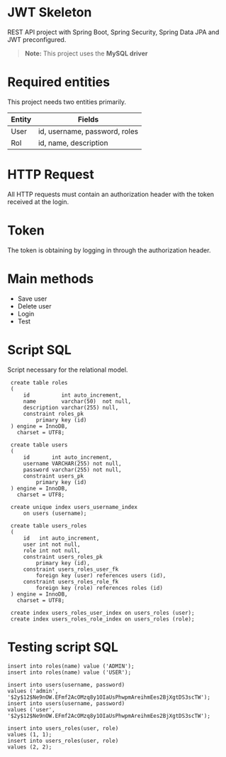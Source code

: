 # JWT Skeleton

REST API project with Spring Boot, Spring Security, Spring Data JPA and JWT preconfigured.
> **Note:** This project uses the **MySQL driver**

# Required entities

This project needs two entities primarily.

| Entity | Fields |
|--|--|
| User | id, username, password, roles |
| Rol | id, name, description

# HTTP Request

All HTTP requests must contain an authorization header with the token received at the login.

# Token

The token is obtaining by logging in through the authorization header.

# Main methods

 - Save user
 - Delete user
 - Login
 - Test
 
# Script SQL

Script necessary for the relational model.
 
     create table roles
     (
         id          int auto_increment,
         name        varchar(50)  not null,
         description varchar(255) null,
         constraint roles_pk
             primary key (id)
     ) engine = InnoDB,
       charset = UTF8;
     
     create table users
     (
         id       int auto_increment,
         username VARCHAR(255) not null,
         password varchar(255) not null,
         constraint users_pk
             primary key (id)
     ) engine = InnoDB,
       charset = UTF8;
     
     create unique index users_username_index
         on users (username);
     
     create table users_roles
     (
         id   int auto_increment,
         user int not null,
         role int not null,
         constraint users_roles_pk
             primary key (id),
         constraint users_roles_user_fk
             foreign key (user) references users (id),
         constraint users_roles_role_fk
             foreign key (role) references roles (id)
     ) engine = InnoDB,
       charset = UTF8;
     
     create index users_roles_user_index on users_roles (user);
     create index users_roles_role_index on users_roles (role);
     
# Testing script SQL

    insert into roles(name) value ('ADMIN');
    insert into roles(name) value ('USER');
    
    insert into users(username, password)
    values ('admin', '$2y$12$Ne9nOW.EFmf2AcOMzq8y1OIaUsPhwpmAreihmEes2BjXgtDS3scTW');
    insert into users(username, password)
    values ('user', '$2y$12$Ne9nOW.EFmf2AcOMzq8y1OIaUsPhwpmAreihmEes2BjXgtDS3scTW');
    
    insert into users_roles(user, role)
    values (1, 1);
    insert into users_roles(user, role)
    values (2, 2);